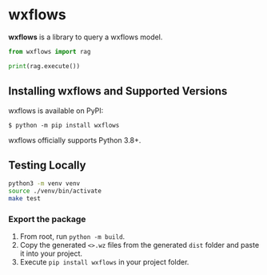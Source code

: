 # wxflows

**wxflows** is a library to query a wxflows model.

```python
from wxflows import rag

print(rag.execute())
```

## Installing wxflows and Supported Versions

wxflows is available on PyPI:

```console
$ python -m pip install wxflows
```

wxflows officially supports Python 3.8+.

## Testing Locally

```bash
python3 -m venv venv        
source ./venv/bin/activate
make test
```

### Export the package
1. From root, run `python -m build`.
2. Copy the generated `<>.wz` files from the generated `dist` folder and paste it into your project.
3. Execute `pip install wxflows` in your project folder.